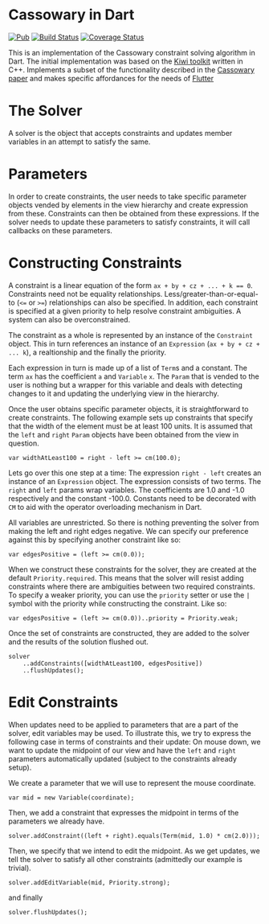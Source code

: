 Cassowary in Dart
=================

[![Pub](https://img.shields.io/pub/v/cassowary.svg?style=flat-square)](https://pub.dartlang.org/packages/cassowary)
[![Build Status](https://travis-ci.org/flutter/cassowary.svg?branch=master)](https://travis-ci.org/flutter/cassowary)
[![Coverage Status](https://coveralls.io/repos/github/flutter/cassowary/badge.svg?branch=master)](https://coveralls.io/github/flutter/cassowary?branch=master)

This is an implementation of the Cassowary constraint solving algorithm in Dart. The initial implementation was based on the [Kiwi toolkit](https://github.com/nucleic/kiwi) written in C++. Implements a subset of the functionality described in the [Cassowary paper](https://constraints.cs.washington.edu/solvers/cassowary-tochi.pdf) and makes specific affordances for the needs of [Flutter](http://flutter.io/)

# The Solver
A solver is the object that accepts constraints and updates member variables in an attempt to satisfy the same.

# Parameters
In order to create constraints, the user needs to take specific parameter objects vended by elements in the view hierarchy and create expression from these. Constraints can then be obtained from these expressions. If the solver needs to update these parameters to satisfy constraints, it will call callbacks on these parameters.

# Constructing Constraints

A constraint is a linear equation of the form `ax + by + cz + ... + k == 0`. Constraints need not be equality relationships. Less/greater-than-or-equal-to (`<=` or `>=`) relationships can also be specified. In addition, each constraint is specified at a given priority to help resolve constraint ambiguities. A system can also be overconstrained.

The constraint as a whole is represented by an instance of the `Constraint` object. This in turn references an instance of an `Expression` (`ax + by + cz + ... k`), a realtionship and the finally the priority.

Each expression in turn is made up of a list of `Term`s and a constant. The term `ax` has the coefficient `a` and `Variable` `x`. The `Param` that is vended to the user is nothing but a wrapper for this variable and deals with detecting changes to it and updating the underlying view in the hierarchy.

Once the user obtains specific parameter objects, it is straightforward to create constraints. The following example sets up constraints that specify that the width of the element must be at least 100 units. It is assumed that the `left` and `right` `Param` objects have been obtained from the view in question.

```
var widthAtLeast100 = right - left >= cm(100.0);
```

Lets go over this one step at a time: The expression `right - left` creates an instance of an `Expression` object. The expression consists of two terms. The `right` and `left` params wrap variables. The coefficients are 1.0 and -1.0 respectively and the constant -100.0. Constants need to be decorated with `CM` to aid with the operator overloading mechanism in Dart.

All variables are unrestricted. So there is nothing preventing the solver from making the left and right edges negative. We can specify our preference against this by specifying another constraint like so:

```
var edgesPositive = (left >= cm(0.0));
```

When we construct these constraints for the solver, they are created at the default `Priority.required`. This means that the solver will resist adding constraints where there are ambiguities between two required constraints. To specify a weaker priority, you can use the `priority` setter or use the `|` symbol with the priority while constructing the constraint. Like so:

```
var edgesPositive = (left >= cm(0.0))..priority = Priority.weak;
```

Once the set of constraints are constructed, they are added to the solver and the results of the solution flushed out.

```
solver
    ..addConstraints([widthAtLeast100, edgesPositive])
    ..flushUpdates();
```

# Edit Constraints

When updates need to be applied to parameters that are a part of the solver, edit variables may be used. To illustrate this, we try to express the following case in terms of constraints and their update: On mouse down, we want to update the midpoint of our view and have the `left` and `right` parameters automatically updated (subject to the constraints already setup).

We create a parameter that we will use to represent the mouse coordinate.

```
var mid = new Variable(coordinate);
```

Then, we add a constraint that expresses the midpoint in terms of the parameters we already have.

```
solver.addConstraint((left + right).equals(Term(mid, 1.0) * cm(2.0)));
```

Then, we specify that we intend to edit the midpoint. As we get updates, we tell the solver to satisfy all other constraints (admittedly our example is trivial).

```
solver.addEditVariable(mid, Priority.strong);
```

and finally

```
solver.flushUpdates();
```
